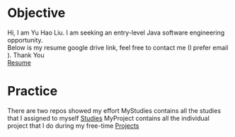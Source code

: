 # Objective
Hi, I am Yu Hao Liu.
I am seeking an entry-level Java software engineering opportunity. <br/>
Below is my resume google drive link, feel free to contact me (I prefer email ).
Thank You<br/>
[Resume](https://docs.google.com/document/d/1J7owcV2xGP4MjTxnTNxCECTebbazwqv7XPwB3bweBMg/edit?usp=sharing)

# Practice
There are two repos showed my effort
MyStudies contains all the studies that I assigned to myself
[Studies](https://github.com/LiuYuHao/MyStudies)
MyProject contains all the individual project that I do during my free-time
[Projects](https://github.com/LiuYuHao/MyProjects)
